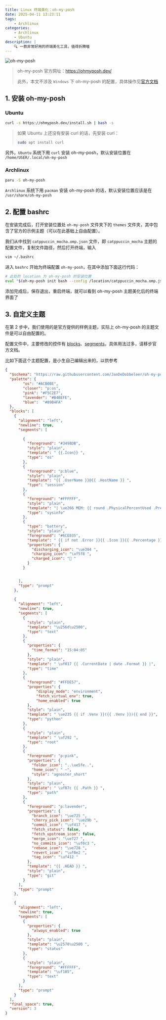 ```yaml
---
title: Linux 终端美化：oh-my-posh
date: 2025-04-11 13:23:11
tags:
    - Archlinux
categories:
    - Archlinux
    - Ubuntu
description: |
    🔍 一款非常好用的终端美化工具，值得折腾喵
---
```

![oh-my-posh](../images/oh-my-posh/pic0.png)

> oh-my-posh 官方网址：https://ohmyposh.dev/
>
> 此外，本文不涉及 `Windows` 下 oh-my-posh 的配置，具体操作见[官方文档](https://ohmyposh.dev/docs/installation/windows)

## 1. 安装 oh-my-posh
### Ubuntu
```bash
curl -s https://ohmyposh.dev/install.sh | bash -s
```

> 如果 Ubuntu 上还没有安装 curl 的话，先安装 curl：
> ```bash
> sudo apt install curl
> ```

另外，`Ubuntu` 系统下用 `curl` 安装 oh-my-posh，默认安装位置在 `/home/USER/.local/oh-my-posh`

### Archlinux
```bash
paru -S oh-my-posh
```
`Archlinux` 系统下用 `pacman` 安装 oh-my-posh 的话，默认安装位置应该是在 `/usr/share/oh-my-posh`

## 2. 配置 bashrc
在安装完成后，打开安装位置处 `oh-my-posh` 文件夹下的 `themes` 文件夹，其中包含了官方的示例主题（可以在此基础上自由配置）。

我们从中找到 `catppuccin_mocha.omp.json` 文件，即 `catppuccin_mocha` 主题的配置文件，复制文件路径，然后打开终端，输入

```bash
vim ~/.bashrc
```

进入 `bashrc` 开始为终端配置 `oh-my-posh`，在其中添加下面这行代码：

```bash
# 此处的 location 为 oh-my-posh 的安装位置
eval "$(oh-my-posh init bash --config /location/catppuccin_mocha.omp.json)"
```

添加完成后，保存退出，重启终端，就可以看到 oh-my-posh 主题美化后的终端界面了

## 3. 自定义主题
在第 2 步中，我们使用的是官方提供的样例主题，实际上 oh-my-posh 的主题文件是可以自由配置的。

配置文件中，主要修改的控件有 [blocks](https://ohmyposh.dev/docs/configuration/block)、[segments](https://ohmyposh.dev/docs/configuration/segment)，具体用法过多，请移步官方文档。

比如下面这个主题配置，是小生自己编辑出来的，以供参考

```json
{
  "$schema": "https://raw.githubusercontent.com/JanDeDobbeleer/oh-my-posh/main/themes/schema.json",
  "palette": {
        "os": "#ACB0BE",
        "closer": "p:os",
        "pink": "#F5C2E7",
        "lavender": "#B4BEFE",
        "blue":  "#89B4FA"
  },
  "blocks": [
    {
      "alignment": "left",
      "newline": true,
      "segments": [
        
        {
          "foreground": "#3498DB",
          "style": "plain",
          "template": " {{.Icon}} ",
          "type": "os"
        },
        {
          "foreground": "p:blue",
          "style": "plain",
          "template": "{{ .UserName }}@{{ .HostName }} ",
          "type": "session"
        },
        {
          "foreground": "#FFFFFF",
          "style": "plain",
          "template": "| \ue266 MEM: {{ round .PhysicalPercentUsed .Precision }}% | {{ (div ((sub .PhysicalTotalMemory .PhysicalAvailableMemory)|float64) 1073741824.0) }}/{{ (div .PhysicalTotalMemory 1073741824.0) }}GB \ue266  |",
          "type": "sysinfo"
        },
        {
          "type": "battery",
          "style": "plain",
          "foreground": "#6CE035",
          "template": " {{ if not .Error }}{{ .Icon }}{{ .Percentage }}{{ end }} ",
          "properties": {
            "discharging_icon": "\ue304 ",
            "charging_icon": "\uf5f8 ",
            "charged_icon": " "
          }
        }


      ],
      "type": "prompt"
    },
    
    {
      "alignment": "left",
      "newline": true,
      "segments": [
        {
          "style": "plain",
          "template": "\u256d\u2500",
          "type": "text"
        },
        {
          "properties": {
            "time_format": "15:04:05"
          },
          "style": "plain",
          "template": " \uf017 {{ .CurrentDate | date .Format }} |",
          "type": "time"
        },
        {
          "foreground": "#FFDE57",
          "properties": {
              "display_mode": "environment",
              "fetch_virtual_env": true,
              "home_enabled": true
          },
          "style": "plain",
          "template": " \ue235 {{ if .Venv }}({{ .Venv }}){{ end }}",
          "type": "python"
        },
        {
          "style": "plain",
          "template": " \uf292 ",
          "type": "root"
        },
        {
          "foreground": "p:pink",
          "properties": {
            "folder_icon": "..\ue5fe..",
            "home_icon": " ~",
            "style": "agnoster_short"
          },
          "style": "plain",
          "template": " \uf07c {{ .Path }} ",
          "type": "path"
        },
        {
          "foreground": "p:lavender",
          "properties": {
            "branch_icon": "\ue725 ",
            "cherry_pick_icon": "\ue29b ",
            "commit_icon": "\uf417 ",
            "fetch_status": false,
            "fetch_upstream_icon": false,
            "merge_icon": "\ue727 ",
            "no_commits_icon": "\uf0c3 ",
            "rebase_icon": "\ue728 ",
            "revert_icon": "\uf0e2 ",
            "tag_icon": "\uf412 "
          },
          "template": "{{ .HEAD }} ",
          "style": "plain",
          "type": "git"
        }
      ],
      "type": "prompt"
    },

    {
      "alignment": "left",
      "newline": true,
      "segments": [
        {
          "properties": {
            "always_enabled": true
          },
          "style": "plain",
          "template": "\u2570\u2500 ",
          "type": "status"
        },
        {
          "style": "plain",
          "foreground": "#FFFFFF",
          "template": "\uf105",
          "type": "text"
        }
      ],
      "type": "prompt"
    }
  ],
  "final_space": true,
  "version": 3
}

```